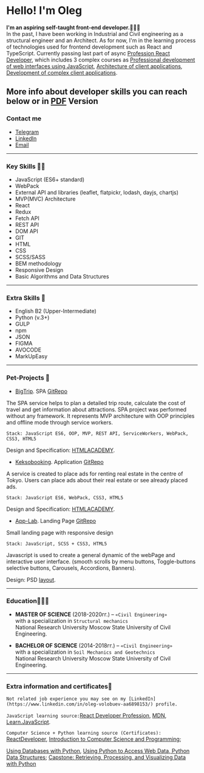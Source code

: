 # Hello!  I'm Oleg

**I'm an aspiring self-taught front-end developer.🧙🏼‍♂️**  
In the past, I have been working in Industrial and Civil engineering as a structural engineer and an Architect.
As for now, I'm in the learning process of technologies used for frontend development such as React and TypeScript. Currently passing last part of async [Profession React Developer](https://htmlacademy.ru/profession/react), which includes 3 complex courses as [Professional development of web interfaces using JavaScript](https://htmlacademy.ru/intensive/javascript), [Architecture of client applications](https://htmlacademy.ru/intensive/ecmascript), [Development of complex client applications](https://htmlacademy.ru/intensive/react).

## More info about developer skills you can reach below or in [PDF](https://github.com/Insid1/Insid1/blob/master/CV_En.pdf) Version

### Contact me

* [Telegram](https://t.me/oleeeeeeeeeeg)
* [LinkedIn](https://www.linkedin.com/in/oleg-volobuev-aa6898153/)
* [Email](mailto:VolobuevBP@ya.ru)

---

### Key Skills 👨‍💻

* JavaScript (ES6+ standard)
* WebPack
* External API and libraries (leaflet, flatpickr, lodash, dayjs, chartjs)
* MVP(MVC) Architecture
* React
* Redux
* Fetch API
* REST API
* DOM API
* GIT
* HTML
* CSS
* SCSS/SASS
* BEM methodology
* Responsive Design
* Basic Algorithms and Data Structures

---

### Extra Skills 🙌

* English B2 (Upper-Intermediate)
* Python (v.3+)
* GULP
* npm
* JSON
* FIGMA
* AVOCODE
* MarkUpEasy

---

### Pet-Projects 🐶

* [BigTrip](https://insid1.github.io/Big_Trip/). SPA
[GitRepo](https://github.com/Insid1/Big_Trip)

The SPA service helps to plan a detailed trip route, calculate the cost of travel and get information about attractions. SPA project was performed without any framework. It represents MVP architecture with OOP principles and offline mode through service workers.

`Stack: JavaScript ES6, OOP, MVP, REST API, ServiceWorkers, WebPack, CSS3, HTML5`

Design and Specification: [HTMLACADEMY](https://htmlacademy.ru/).

* [Keksobooking](https://insid1.github.io/keksoBooking/). Application
[GitRepo](https://github.com/Insid1/keksoBooking)

A service is created to place ads for renting real estate in the centre of Tokyo. Users can place ads about their real estate or see already placed ads.

`Stack: JavaScript ES6, WebPack, CSS3, HTML5`

Design and Specification: [HTMLACADEMY](https://htmlacademy.ru/).

* [App-Lab](https://insid1.github.io/AppLab_project/). Landing Page      [GitRepo](https://github.com/Insid1/AppLab_project)

Small landing page with responsive design

`Stack: JavaScript, SCSS + CSS3, HTML5`

Javascript is used to create a general dynamic of the webPage and interactive user interface. (smooth scrolls by menu buttons, Toggle-buttons selective buttons, Carousels, Accordions, Banners).

Design: PSD [layout](https://dribbble.com/shots/8641810-Freebie-App-landing-page).

---

### Education🧑🏼‍⚖️

* **MASTER OF SCIENCE** (2018-2020гг.) – `«Civil Engineering»`  
with a specialization in `Structural mechanics`  
National Research University Moscow State University of Civil Engineering.

* **BACHELOR OF SCIENCE** (2014-2018гг.) – `«Civil Engineering»`  
with a specialization in `Soil Mechanics and Geotechnics`  
National Research University Moscow State University of Civil Engineering.

---

### Extra information and certificates📖

`Not related job experience you may see on my [LinkedIn](https://www.linkedin.com/in/oleg-volobuev-aa6898153/) profile.`

`JavaScript learning source:`[React Developer Profession](https://htmlacademy.ru/profession/react), [MDN](https://developer.mozilla.org/ru/), [Learn.JavaScript](https://learn.javascript.ru/).

`Computer Science + Python learning source (Certificates):`
[ReactDeveloper](https://htmlacademy.ru/profile/id1954459),
[Introduction to Computer Science and Programming](https://courses.edx.org/certificates/73e17081e08e49d598fce4b9b58fa032);

[Using Databases with Python](https://coursera.org/share/3a83d44e866bd8e499dba03024b1117f), [Using Python to Access Web Data, Python Data Structures](https://www.coursera.org/learn/python-network-data); [Capstone: Retrieving, Processing, and Visualizing Data with Python](https://coursera.org/share/0d162f33e0b5a0c3cff9c23fa3c62b38)
